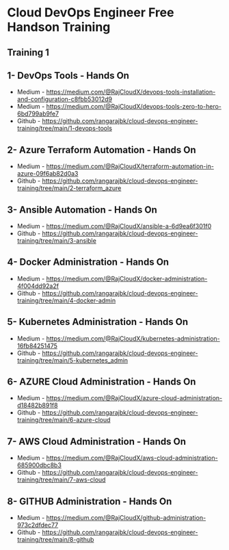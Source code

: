 # Cloud DevOps Engineer Free Handson Training

## Training 1 

## 1- DevOps Tools - Hands On
  - Medium - https://medium.com/@RajCloudX/devops-tools-installation-and-configuration-c8fbb53012d9
  - Medium - https://medium.com/@RajCloudX/devops-tools-zero-to-hero-6bd799ab9fe7
  - Github - https://github.com/rangarajbk/cloud-devops-engineer-training/tree/main/1-devops-tools

## 2- Azure Terraform  Automation - Hands On
  - Medium - https://medium.com/@RajCloudX/terraform-automation-in-azure-09f6ab82d0a3
  - Github - https://github.com/rangarajbk/cloud-devops-engineer-training/tree/main/2-terraform_azure

## 3- Ansible Automation - Hands On
  - Medium - https://medium.com/@RajCloudX/ansible-a-6d9ea6f301f0
  - Github - https://github.com/rangarajbk/cloud-devops-engineer-training/tree/main/3-ansible

## 4- Docker Administration - Hands On
  - Medium - https://medium.com/@RajCloudX/docker-administration-4f004dd92a2f
  - Github - https://github.com/rangarajbk/cloud-devops-engineer-training/tree/main/4-docker-admin

## 5- Kubernetes Administration - Hands On
  - Medium - https://medium.com/@RajCloudX/kubernetes-administration-16fb84251475
  - Github - https://github.com/rangarajbk/cloud-devops-engineer-training/tree/main/5-kubernetes_admin


## 6- AZURE Cloud Administration - Hands On
  - Medium - https://medium.com/@RajCloudX/azure-cloud-administration-d18482b891f8
  - Github - https://github.com/rangarajbk/cloud-devops-engineer-training/tree/main/6-azure-cloud

## 7- AWS Cloud Administration - Hands On
  - Medium - https://medium.com/@RajCloudX/aws-cloud-administration-685900dbc8b3
  - Github - https://github.com/rangarajbk/cloud-devops-engineer-training/tree/main/7-aws-cloud

## 8- GITHUB Administration - Hands On
  - Medium - https://medium.com/@RajCloudX/github-administration-973c2dfdec77
  - Github - https://github.com/rangarajbk/cloud-devops-engineer-training/tree/main/8-github